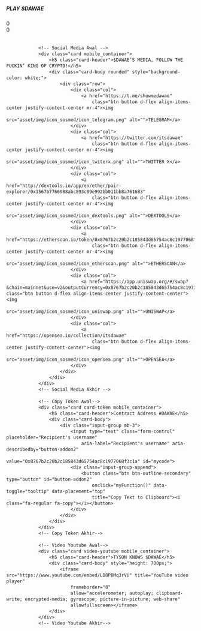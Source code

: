   <div class="card mobile_container">
                    <h5 class="card-header">PLAY $DAWAE</h5>
                    <div class="card-body">
                        <div id="game">
                            <div id="world">
                            </div>
                            <div id="coinNumber" class="gauge">0</div>
                            <div id="coin" class="gaugeSprite"></div>
                            <div id="liveNumber" class="gauge">0</div>
                            <div id="live" class="gaugeSprite"></div>
                        </div>
                        <iframe width="0" height="0" src="https://www.youtube.com/embed/REFodYBCpGI?si=OXSQY2K56GMrrsFM"
                            frameborder="0"
                            allow="accelerometer; autoplay; encrypted-media; gyroscope; picture-in-picture"
                            allowfullscreen></iframe>
                    </div>
                </div>

                <!-- Social Media Awal -->
                <div class="card mobile_container">
                    <h5 class="card-header">$DAWAE’S MEDIA, FOLLOW THE FUCKIN’ KING OF CRYPTO!</h5>
                    <div class="card-body rounded" style="background-color: white;">
                        <div class="row">
                            <div class="col">
                                <a href="https://t.me/showmedawae"
                                    class="btn button d-flex align-items-center justify-content-center mr-4"><img
                                        src="asset/img/icon_sosmed/icon_telegram.png" alt="">TELEGRAM</a>
                            </div>
                            <div class="col">
                                <a href="https://twitter.com/itsdawae"
                                    class="btn button d-flex align-items-center justify-content-center mr-4"><img
                                        src="asset/img/icon_sosmed/icon_twiterx.png" alt="">TWITTER X</a>
                            </div>
                            <div class="col">
                                <a href="http://dextools.io/app/en/ether/pair-explorer/0x1567b7766988abc893c09e992bb011bb8a761683"
                                    class="btn button d-flex align-items-center justify-content-center mr-4"><img
                                        src="asset/img/icon_sosmed/icon_dextools.png" alt="">DEXTOOLS</a>
                            </div>
                            <div class="col">
                                <a href="https://etherscan.io/token/0x8767b2c20b2c185843d65754ac8c1977068f3c1a"
                                    class="btn button d-flex align-items-center justify-content-center mr-4"><img
                                        src="asset/img/icon_sosmed/icon_etherscan.png" alt="">ETHERSCAN</a>
                            </div>
                            <div class="col">
                                <a href="https://app.uniswap.org/#/swap?&chain=mainnet&use=v2&outputCurrency=0x8767b2c20b2c185843d65754ac8c1977068f3c1a" class="btn button d-flex align-items-center justify-content-center"><img
                                        src="asset/img/icon_sosmed/icon_uniswap.png" alt="">UNISWAP</a>
                            </div>
                            <div class="col">
                                <a href="https://opensea.io/collection/itsdawae"
                                    class="btn button d-flex align-items-center justify-content-center"><img
                                        src="asset/img/icon_sosmed/icon_opensea.png" alt="">OPENSEA</a>
                            </div>
                        </div>
                    </div>
                </div>
                <!-- Social Media Akhir -->

                <!-- Copy Token Awal-->
                <div class="card card-token mobile_container">
                    <h5 class="card-header">Contract Address #DAWAE</h5>
                    <div class="card-body">
                        <div class="input-group mb-3">
                            <input type="text" class="form-control" placeholder="Recipient's username"
                                aria-label="Recipient's username" aria-describedby="button-addon2"
                                value="0x8767b2c20b2c185843d65754ac8c1977068f3c1a" id="mycode">
                            <div class="input-group-append">
                                <button class="btn btn-outline-secondary" type="button" id="button-addon2"
                                    onclick="myFunction()" data-toggle="tooltip" data-placement="top"
                                    title="Copy Text to Clipboard"><i class="fa-regular fa-copy"></i></button>
                            </div>
                        </div>
                    </div>
                </div>
                <!-- Copy Token Akhir-->

                <!-- Video Youtube Awal-->
                <div class="card video-youtube mobile_container">
                    <h5 class="card-header">TYSON KNOWS $DAWAE</h5>
                    <div class="card-body" style="height: 700px;">
                        <iframe src="https://www.youtube.com/embed/LD8P8Mq3rVU" title="YouTube video player"
                            frameborder="0"
                            allow="accelerometer; autoplay; clipboard-write; encrypted-media; gyroscope; picture-in-picture; web-share"
                            allowfullscreen></iframe>
                    </div>
                </div>
                <!-- Video Youtube Akhir-->

